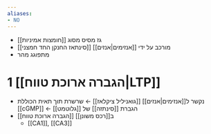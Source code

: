 ```yaml
---
aliases:
- NO
---
```

- גז מסיס מסוג [[חומצות אמיניות]]
- מורכב על ידי [[אנזימים|אנזים]] [[סינתאז החנקן החד חמצני]]
- מתפוגג מהר

# 1	[[הגברה ארוכת טווח|LTP]]

- נקשר ל[[אנזימים|אנזים]] [[גואניליל ציקלאז]] ← שרשרת תוך תאית הכוללת [[cGMP]] ← הגברת [[סינתזה]] של [[גלוטמט]]
- [[הגברה ארוכת טווח]] ב[[רכס משונן]]
	- [[CA1]], [[CA3]]